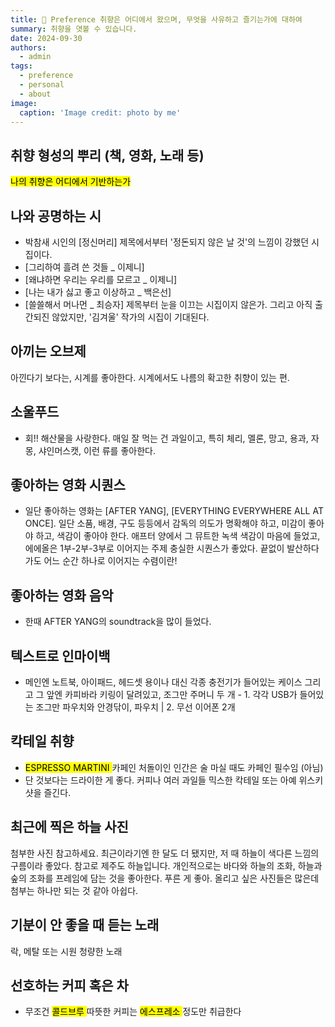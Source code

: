 ```yaml
---
title: 🧠 Preference 취향은 어디에서 왔으며, 무엇을 사유하고 즐기는가에 대하여
summary: 취향을 엿볼 수 있습니다.
date: 2024-09-30
authors:
  - admin
tags:
  - preference
  - personal
  - about
image:
  caption: 'Image credit: photo by me'
---
```



## 취향 형성의 뿌리 (책, 영화, 노래 등)
<mark>나의 취향은 어디에서 기반하는가 </mark>


## 나와 공명하는 시 
- 박참새 시인의 [정신머리]
 제목에서부터 '정돈되지 않은 날 것'의 느낌이 강했던 시집이다. 
- [그리하여 흘려 쓴 것들 _ 이제니]
- [왜냐하면 우리는 우리를 모르고 _ 이제니]
- [나는 내가 싫고 좋고 이상하고 _ 백은선]
- [쓸쓸해서 머나먼 _ 최승자]
제목부터 눈을 이끄는 시집이지 않은가.
그리고 아직 출간되진 않았지만, '김겨울' 작가의 시집이 기대된다. 


## 아끼는 오브제
아낀다기 보다는, 시계를 좋아한다. 
시계에서도 나름의 확고한 취향이 있는 편.


## 소울푸드
- 회!! 해산물을 사랑한다.
매일 잘 먹는 건 과일이고, 특히 체리, 멜론, 망고, 용과, 자몽, 샤인머스캣, 이런 류를 좋아한다. 


## 좋아하는 영화 시퀀스
- 일단 좋아하는 영화는 [AFTER YANG], [EVERYTHING EVERYWHERE ALL AT ONCE].
일단 소품, 배경, 구도 등등에서 감독의 의도가 명확해야 하고, 미감이 좋아야 하고, 색감이 좋아야 한다.
애프터 양에서 그 뮤트한 녹색 색감이 마음에 들었고,
에에올은 1부-2부-3부로 이어지는 주제 충실한 시퀀스가 좋았다. 끝없이 발산하다가도 어느 순간 하나로 이어지는 수렴이란!


## 좋아하는 영화 음악
- 한때 AFTER YANG의 soundtrack을 많이 들었다. 


## 텍스트로 인마이백
- 메인엔 노트북, 아이패드, 헤드셋 용이나 대신 각종 충전기가 들어있는 케이스
  그리고 그 앞엔 카피바라 키링이 달려있고, 조그만 주머니 두 개 - 1. 각각 USB가 들어있는 조그만 파우치와 안경닦이, 파우치 | 2. 무선 이어폰 2개


## 칵테일 취향
- <mark> ESPRESSO MARTINI </mark>
카페인 처돌이인 인간은 술 마실 때도 카페인 필수임 (아님)
- 단 것보다는 드라이한 게 좋다. 커피나 여러 과일들 믹스한 칵테일 또는 아예 위스키 샷을 즐긴다.


## 최근에 찍은 하늘 사진
첨부한 사진 참고하세요. 
최근이라기엔 한 달도 더 됐지만, 저 때 하늘이 색다른 느낌의 구름이라 좋았다. 
참고로 제주도 하늘입니다.
개인적으로는 바다와 하늘의 조화, 하늘과 숲의 조화를 프레임에 담는 것을 좋아한다. 푸른 게 좋아.
올리고 싶은 사진들은 많은데 첨부는 하나만 되는 것 같아 아쉽다. 


## 기분이 안 좋을 때 듣는 노래
락, 메탈
또는 시원 청량한 노래 


## 선호하는 커피 혹은 차 
- 무조건 <mark> 콜드브루 </mark> 따뜻한 커피는 <mark>  에스프레소 </mark> 정도만 취급한다



  